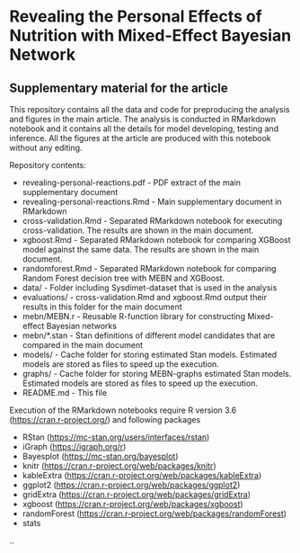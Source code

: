 # Revealing the Personal Effects of Nutrition with Mixed-Effect Bayesian Network
## Supplementary material for the article

This repository contains all the data and code for preproducing the analysis and figures in the main article. The analysis is conducted in RMarkdown notebook and it contains all the details for model developing, testing and inference. All the figures at the article are produced with this notebook without any editing.

Repository contents:

- revealing-personal-reactions.pdf  - PDF extract of the main supplementary document
- revealing-personal-reactions.Rmd  - Main supplementary document in RMarkdown 
- cross-validation.Rmd              - Separated RMarkdown notebook for executing cross-validation. The results are shown in the main document.
- xgboost.Rmd                       - Separated RMarkdown notebook for comparing XGBoost model against the same data. The results are shown in the main document.
- randomforest.Rmd                  - Separated RMarkdown notebook for comparing Random Forest decision tree with MEBN and XGBoost.
- data/                             - Folder including Sysdimet-dataset that is used in the analysis
- evaluations/                      - cross-validation.Rmd and xgboost.Rmd output their results in this folder for the main document
- mebn/MEBN.r                       - Reusable R-function library for constructing Mixed-effect Bayesian networks
- mebn/*.stan                       - Stan definitions of different model candidates that are compared in the main document
- models/                           - Cache folder for storing estimated Stan models. Estimated models are stored as files to speed up the execution.
- graphs/                           - Cache folder for storing MEBN-graphs estimated Stan models. Estimated models are stored as files to speed up the execution.
- README.md                         - This file


Execution of the RMarkdown notebooks require R version 3.6 (https://cran.r-project.org/) and following packages
- RStan (https://mc-stan.org/users/interfaces/rstan)
- iGraph (https://igraph.org/r)
- Bayesplot (https://mc-stan.org/bayesplot)
- knitr (https://cran.r-project.org/web/packages/knitr)
- kableExtra (https://cran.r-project.org/web/packages/kableExtra)
- ggplot2 (https://cran.r-project.org/web/packages/ggplot2)
- gridExtra (https://cran.r-project.org/web/packages/gridExtra)
- xgboost (https://cran.r-project.org/web/packages/xgboost)
- randomForest (https://cran.r-project.org/web/packages/randomForest)
- stats

..
